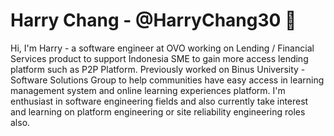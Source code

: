 # Harry Chang - @HarryChang30 👋

<!--
**HarryChang30/HarryChang30** is a ✨ _special_ ✨ repository because its `README.md` (this file) appears on your GitHub profile.

Here are some ideas to get you started:

- 🔭 I’m currently working on ...
- 🌱 I’m currently learning ...
- 👯 I’m looking to collaborate on ...
- 🤔 I’m looking for help with ...
- 💬 Ask me about ...
- 📫 How to reach me: ...
- 😄 Pronouns: ...
- ⚡ Fun fact: ...
-->

Hi, I'm Harry - a software engineer at OVO working on Lending / Financial Services product to support Indonesia SME to gain more access lending platform such as P2P Platform. Previously worked on Binus University - Software Solutions Group to help communities have easy access in learning management system and online learning experiences platform. I'm enthusiast in software engineering fields and also currently take interest and learning on platform engineering or site reliability engineering roles also. 
